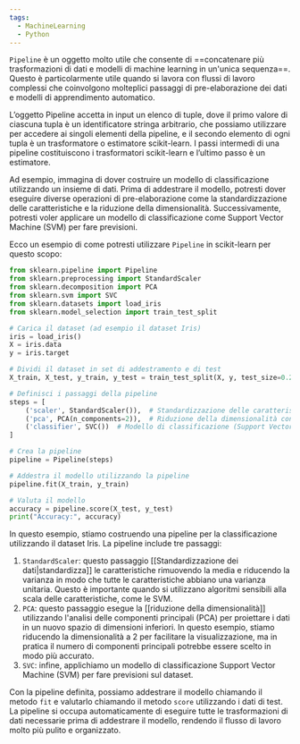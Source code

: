 ```yaml
---
tags:
  - MachineLearning
  - Python
---
```

`Pipeline` è un oggetto molto utile che consente di ==concatenare più trasformazioni di dati e modelli di machine learning in un'unica sequenza==. Questo è particolarmente utile quando si lavora con flussi di lavoro complessi che coinvolgono molteplici passaggi di pre-elaborazione dei dati e modelli di apprendimento automatico.

L’oggetto Pipeline accetta in input un elenco di tuple, dove il primo valore di ciascuna tupla è un identificatore stringa arbitrario, che possiamo utilizzare per accedere ai singoli elementi della pipeline, e il secondo elemento di ogni tupla è un trasformatore o estimatore scikit-learn. I passi intermedi di una pipeline costituiscono i trasformatori scikit-learn e l’ultimo passo è un estimatore.

Ad esempio, immagina di dover costruire un modello di classificazione utilizzando un insieme di dati. Prima di addestrare il modello, potresti dover eseguire diverse operazioni di pre-elaborazione come la standardizzazione delle caratteristiche e la riduzione della dimensionalità. Successivamente, potresti voler applicare un modello di classificazione come Support Vector Machine (SVM) per fare previsioni.

Ecco un esempio di come potresti utilizzare `Pipeline` in scikit-learn per questo scopo:

```python
from sklearn.pipeline import Pipeline
from sklearn.preprocessing import StandardScaler
from sklearn.decomposition import PCA
from sklearn.svm import SVC
from sklearn.datasets import load_iris
from sklearn.model_selection import train_test_split

# Carica il dataset (ad esempio il dataset Iris)
iris = load_iris()
X = iris.data
y = iris.target

# Dividi il dataset in set di addestramento e di test
X_train, X_test, y_train, y_test = train_test_split(X, y, test_size=0.2, random_state=42)

# Definisci i passaggi della pipeline
steps = [
    ('scaler', StandardScaler()),  # Standardizzazione delle caratteristiche
    ('pca', PCA(n_components=2)),  # Riduzione della dimensionalità con PCA
    ('classifier', SVC())  # Modello di classificazione (Support Vector Machine)
]

# Crea la pipeline
pipeline = Pipeline(steps)

# Addestra il modello utilizzando la pipeline
pipeline.fit(X_train, y_train)

# Valuta il modello
accuracy = pipeline.score(X_test, y_test)
print("Accuracy:", accuracy)
```

In questo esempio, stiamo costruendo una pipeline per la classificazione utilizzando il dataset Iris. La pipeline include tre passaggi:

1. `StandardScaler`: questo passaggio [[Standardizzazione dei dati|standardizza]] le caratteristiche rimuovendo la media e riducendo la varianza in modo che tutte le caratteristiche abbiano una varianza unitaria. Questo è importante quando si utilizzano algoritmi sensibili alla scala delle caratteristiche, come le SVM.
2. `PCA`: questo passaggio esegue la [[riduzione della dimensionalità]] utilizzando l'analisi delle componenti principali (PCA) per proiettare i dati in un nuovo spazio di dimensioni inferiori. In questo esempio, stiamo riducendo la dimensionalità a 2 per facilitare la visualizzazione, ma in pratica il numero di componenti principali potrebbe essere scelto in modo più accurato.
3. `SVC`: infine, applichiamo un modello di classificazione Support Vector Machine (SVM) per fare previsioni sul dataset.

Con la pipeline definita, possiamo addestrare il modello chiamando il metodo `fit` e valutarlo chiamando il metodo `score` utilizzando i dati di test. La pipeline si occupa automaticamente di eseguire tutte le trasformazioni di dati necessarie prima di addestrare il modello, rendendo il flusso di lavoro molto più pulito e organizzato.